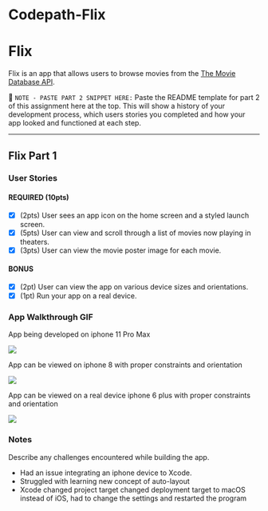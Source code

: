 # Codepath-Flix
# Flix

Flix is an app that allows users to browse movies from the [The Movie Database API](http://docs.themoviedb.apiary.io/#).

📝 `NOTE - PASTE PART 2 SNIPPET HERE:` Paste the README template for part 2 of this assignment here at the top. This will show a history of your development process, which users stories you completed and how your app looked and functioned at each step.

---

## Flix Part 1

### User Stories

#### REQUIRED (10pts)
- [x] (2pts) User sees an app icon on the home screen and a styled launch screen.
- [x] (5pts) User can view and scroll through a list of movies now playing in theaters.
- [x] (3pts) User can view the movie poster image for each movie.

#### BONUS
- [x] (2pt) User can view the app on various device sizes and orientations.
- [x] (1pt) Run your app on a real device.

### App Walkthrough GIF

App being developed on iphone 11 Pro Max

<img src="http://g.recordit.co/m3CLDINetV.gif" />

App can be viewed on iphone 8 with proper constraints and orientation

<img src="http://g.recordit.co/TSWFhEKAKo.gif" />

App can be viewed on a real device iphone 6 plus with proper constraints and orientation

<img src="http://g.recordit.co/VYZgrx7AaY.gif">

### Notes
Describe any challenges encountered while building the app.

- Had an issue integrating an iphone device to Xcode. 
- Struggled with learning new concept of auto-layout
- Xcode changed project target changed deployment target to macOS instead of iOS, had to change the settings and restarted the program
